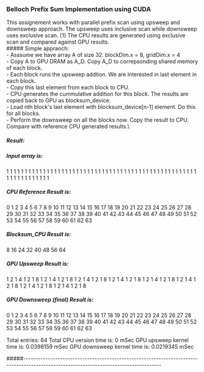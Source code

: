 ### Belloch Prefix Sum Implementation using CUDA
  
This assignement works with parallel prefix scan using upsweep and downsweep approach. The upsweep 
            uses inclusive scan while downsweep uses exclusive scan. [1] The CPU results are generated using 
            exclusive scan and compared against GPU results.\
          #####  Simple appraoch:\
            - Asssume we have array A of size 32. blockDim.x = 8, gridDim.x = 4 \
            - Copy A to GPU DRAM as A_D. Copy A_D to correpsonding shared memory of each block.\
            - Each block runs the upsweep addtion. We are interested in last element in each block.\
            - Copy this last element from each block to CPU. \
            - CPU generates the cummulative addition for this block. The results are copied back to GPU as blocksum_device.\
            - Load nth block's last element with blocksum_device[n-1] element. Do this for all blocks.\
            - Perform the downsweep on all the blocks now. Copy the result to CPU. Compare with reference CPU generated results.\
            

##### Result:

##### Input array is: 
1 1 1 1 1 1 1 1 1 1 1 1 1 1 1 1 1 1 1 1 1 1 1 1 1 1 1 1 1 1 1 1 1 1 1 1 1 1 1 1 1 1 1 1 1 1 1 1 1 1 1 1 1 1 1 1 1 1 1 1 1 1 1 1 
##### CPU Reference Result is: 
0 1 2 3 4 5 6 7 8 9 10 11 12 13 14 15 16 17 18 19 20 21 22 23 24 25 26 27 28 29 30 31 32 33 34 35 36 37 38 39 40 41 42 43 44 45 46 47 48 49 50 51 52 53 54 55 56 57 58 59 60 61 62 63 
##### Blocksum_CPU Result is: 
8 16 24 32 40 48 56 64 
##### GPU Upsweep Result is: 
1 2 1 4 1 2 1 8 1 2 1 4 1 2 1 8 1 2 1 4 1 2 1 8 1 2 1 4 1 2 1 8 1 2 1 4 1 2 1 8 1 2 1 4 1 2 1 8 1 2 1 4 1 2 1 8 1 2 1 4 1 2 1 8 
##### GPU Downsweep (final) Result is:
0 1 2 3 4 5 6 7 8 9 10 11 12 13 14 15 16 17 18 19 20 21 22 23 24 25 26 27 28 29 30 31 32 33 34 35 36 37 38 39 40 41 42 43 44 45 46 47 48 49 50 51 52 53 54 55 56 57 58 59 60 61 62 63 

Total entries: 64
Total CPU version time is: 0 mSec 
GPU upsweep kernel time is: 0.0398159 mSec 
GPU downsweep kernel time is: 0.0219345 mSec 

#####--------------------------------------------------------------------------------------------------------------------------------------
